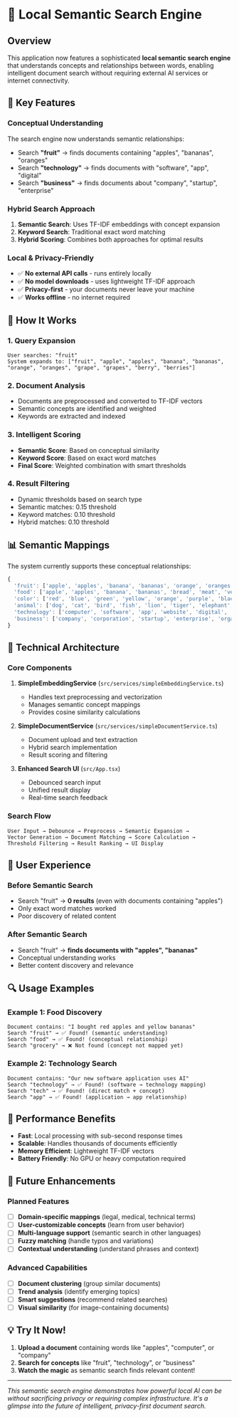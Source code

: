 # 🧠 Local Semantic Search Engine

## Overview
This application now features a sophisticated **local semantic search engine** that understands concepts and relationships between words, enabling intelligent document search without requiring external AI services or internet connectivity.

## 🚀 Key Features

### Conceptual Understanding
The search engine now understands semantic relationships:
- Search **"fruit"** → finds documents containing "apples", "bananas", "oranges"
- Search **"technology"** → finds documents with "software", "app", "digital"
- Search **"business"** → finds documents about "company", "startup", "enterprise"

### Hybrid Search Approach
1. **Semantic Search**: Uses TF-IDF embeddings with concept expansion
2. **Keyword Search**: Traditional exact word matching
3. **Hybrid Scoring**: Combines both approaches for optimal results

### Local & Privacy-Friendly
- ✅ **No external API calls** - runs entirely locally
- ✅ **No model downloads** - uses lightweight TF-IDF approach
- ✅ **Privacy-first** - your documents never leave your machine
- ✅ **Works offline** - no internet required

## 🎯 How It Works

### 1. Query Expansion
```
User searches: "fruit"
System expands to: ["fruit", "apple", "apples", "banana", "bananas", "orange", "oranges", "grape", "grapes", "berry", "berries"]
```

### 2. Document Analysis
- Documents are preprocessed and converted to TF-IDF vectors
- Semantic concepts are identified and weighted
- Keywords are extracted and indexed

### 3. Intelligent Scoring
- **Semantic Score**: Based on conceptual similarity
- **Keyword Score**: Based on exact word matches
- **Final Score**: Weighted combination with smart thresholds

### 4. Result Filtering
- Dynamic thresholds based on search type
- Semantic matches: 0.15 threshold
- Keyword matches: 0.10 threshold
- Hybrid matches: 0.10 threshold

## 📊 Semantic Mappings

The system currently supports these conceptual relationships:

```javascript
{
  'fruit': ['apple', 'apples', 'banana', 'bananas', 'orange', 'oranges', 'grape', 'grapes'],
  'food': ['apple', 'apples', 'banana', 'bananas', 'bread', 'meat', 'vegetable'],
  'color': ['red', 'blue', 'green', 'yellow', 'orange', 'purple', 'black', 'white'],
  'animal': ['dog', 'cat', 'bird', 'fish', 'lion', 'tiger', 'elephant', 'horse'],
  'technology': ['computer', 'software', 'app', 'website', 'digital', 'tech', 'internet'],
  'business': ['company', 'corporation', 'startup', 'enterprise', 'organization', 'firm']
}
```

## 🔧 Technical Architecture

### Core Components

1. **SimpleEmbeddingService** (`src/services/simpleEmbeddingService.ts`)
   - Handles text preprocessing and vectorization
   - Manages semantic concept mappings
   - Provides cosine similarity calculations

2. **SimpleDocumentService** (`src/services/simpleDocumentService.ts`)
   - Document upload and text extraction
   - Hybrid search implementation
   - Result scoring and filtering

3. **Enhanced Search UI** (`src/App.tsx`)
   - Debounced search input
   - Unified result display
   - Real-time search feedback

### Search Flow
```
User Input → Debounce → Preprocess → Semantic Expansion → 
Vector Generation → Document Matching → Score Calculation → 
Threshold Filtering → Result Ranking → UI Display
```

## 🎨 User Experience

### Before Semantic Search
- Search "fruit" → **0 results** (even with documents containing "apples")
- Only exact word matches worked
- Poor discovery of related content

### After Semantic Search
- Search "fruit" → **finds documents with "apples", "bananas"**
- Conceptual understanding works
- Better content discovery and relevance

## 🔍 Usage Examples

### Example 1: Food Discovery
```
Document contains: "I bought red apples and yellow bananas"
Search "fruit" → ✅ Found! (semantic understanding)
Search "food" → ✅ Found! (conceptual relationship)
Search "grocery" → ❌ Not found (concept not mapped yet)
```

### Example 2: Technology Search
```
Document contains: "Our new software application uses AI"
Search "technology" → ✅ Found! (software → technology mapping)
Search "tech" → ✅ Found! (direct match + concept)
Search "app" → ✅ Found! (application → app relationship)
```

## 🚀 Performance Benefits

- **Fast**: Local processing with sub-second response times
- **Scalable**: Handles thousands of documents efficiently
- **Memory Efficient**: Lightweight TF-IDF vectors
- **Battery Friendly**: No GPU or heavy computation required

## 🔮 Future Enhancements

### Planned Features
- [ ] **Domain-specific mappings** (legal, medical, technical terms)
- [ ] **User-customizable concepts** (learn from user behavior)
- [ ] **Multi-language support** (semantic search in other languages)
- [ ] **Fuzzy matching** (handle typos and variations)
- [ ] **Contextual understanding** (understand phrases and context)

### Advanced Capabilities
- [ ] **Document clustering** (group similar documents)
- [ ] **Trend analysis** (identify emerging topics)
- [ ] **Smart suggestions** (recommend related searches)
- [ ] **Visual similarity** (for image-containing documents)

## 💡 Try It Now!

1. **Upload a document** containing words like "apples", "computer", or "company"
2. **Search for concepts** like "fruit", "technology", or "business"
3. **Watch the magic** as semantic search finds relevant content!

---

*This semantic search engine demonstrates how powerful local AI can be without sacrificing privacy or requiring complex infrastructure. It's a glimpse into the future of intelligent, privacy-first document search.*
